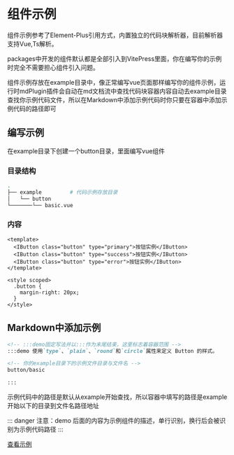 # 组件示例

组件示例参考了Element-Plus引用方式，内置独立的代码块解析器，目前解析器支持Vue,Ts解析。

packages中开发的组件默认都是全部引入到VitePress里面，你在编写你的示例时完全不需要担心组件引入问题。

组件示例存放在example目录中，像正常编写vue页面那样编写你的组件示例，运行时mdPlugin插件会自动在md文档流中查找代码块容器内容自动去example目录查找你示例代码文件，所以在Markdown中添加示例代码时你只要在容器中添加示例代码的路径即可

## 编写示例

在example目录下创建一个button目录，里面编写vue组件

### 目录结构

``` bash
.
├── example         # 代码示例存放目录
│   └── button
└───────└── basic.vue
```

### 内容

``` vue
<template>
  <IButton class="button" type="primary">按钮实例</IButton>
  <IButton class="button" type="success">按钮实例</IButton>
  <IButton class="button" type="error">按钮实例</IButton>
</template>

<style scoped>
  .button {
    margin-right: 20px;
  }
</style>
```

## Markdown中添加示例

``` md
<!-- :::demo固定写法并以:::作为末尾结束，这里标志着容器范围 -->
:::demo 使用`type`、`plain`、`round`和`circle`属性来定义 Button 的样式。

<!-- 你的example目录下的示例文件目录与文件名 -->
button/basic

:::
```

示例代码中的路径是默认从example开始查找，所以容器中填写的路径是example开始以下的目录到文件名路径地址

::: danger
注意：demo 后面的内容为示例组件的描述，单行识别，换行后会被识别为示例代码路径
:::

[查看示例](../../components/button.md)
